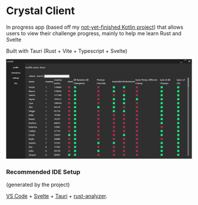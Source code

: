 # Crystal Client

In progress app (based off my [not-yet-finished Kotlin project](https://github.com/Jeffmagma/crystal)) that allows users to view their challenge progress, mainly to help me learn Rust and Svelte

Built with Tauri (Rust + Vite + Typescript + Svelte)

![screenshot](screenshot.png)

### Recommended IDE Setup
(generated by the project)

[VS Code](https://code.visualstudio.com/) + [Svelte](https://marketplace.visualstudio.com/items?itemName=svelte.svelte-vscode) + [Tauri](https://marketplace.visualstudio.com/items?itemName=tauri-apps.tauri-vscode) + [rust-analyzer](https://marketplace.visualstudio.com/items?itemName=rust-lang.rust-analyzer).
